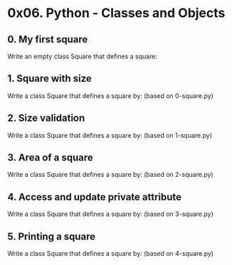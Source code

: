 # 0x06. Python - Classes and Objects
## 0. My first square
Write an empty class Square that defines a square:
## 1. Square with size
Write a class Square that defines a square by: (based on 0-square.py)
## 2. Size validation
Write a class Square that defines a square by: (based on 1-square.py)
## 3. Area of a square
Write a class Square that defines a square by: (based on 2-square.py)
## 4. Access and update private attribute
Write a class Square that defines a square by: (based on 3-square.py)
## 5. Printing a square
Write a class Square that defines a square by: (based on 4-square.py)
